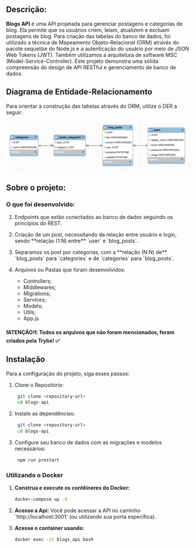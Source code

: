 ## Descrição:
**Blogs API** é uma API projetada para gerenciar postagens e categorias de blog. Ela permite que os usuários criem, leiam, atualizem e excluam postagens de blog. 
Para criação das tabelas do banco de dados, foi utilizado a técnica de Mapeamento Objeto-Relacional (ORM) através do pacote sequelize do Node.js e 
a autenticação do usuário por meio de JSON Web Tokens (JWT).
Também utilizamos a arquitetura de software MSC (Model-Service-Controller).
Este projeto demonstra uma sólida compreensão do design de API RESTful e gerenciamento de banco de dados.

 ## Diagrama de Entidade-Relacionamento
Para orientar a construção das tabelas através do ORM, utilize o DER a seguir:

 ![Diagrama de Entidade do Blogs-API](./blogs_api_database.png)

 ## Sobre o projeto:
 ### O que foi desenvolvido:
 <ol>  
  <li><p>Endpoints que estão conectados ao banco de dados seguindo os princípios do REST.</p></li>
 
  <li><p>Criação de um post, necessitando da relação entre usuário e login, sendo **relação (1:N) entre** `user` e `blog_posts`.</p></li>  
 
  <li><p>Separamos os post por categorias, com a **relação (N:N) de** `blog_posts` para `categories` e de `categories` para `blog_posts`.</p></li>
 
  <li><p>Arquivos ou Pastas que foram desenvolvidos:
   <ul>
      <li>Controllers;</li>
      <li>Middlewares;</li>
      <li>Migrations;</li>
      <li>Services;</li>
      <li>Models;</li>
      <li>Utils;</li>
      <li>App.js</li>
   </ul>
   </p>
  </li>
 </ol>

#### :heavy_exclamation_mark:ATENÇÃO!:heavy_exclamation_mark:: Todos os arquivos que não foram mencionados, foram criados pela Trybe! :white_check_mark:

## Instalação

Para a configuração do projeto, siga esses passos:

<ol>
 <li>
  <p>Clone o Repositório:</p>

  ```bash
   git clone <repository-url>
   cd blogs-api
  ``` 
 </li>
 <li>
  <p>Instale as dependências:</p>
  
  ```bash
   git clone <repository-url>
   cd blogs-api
   ``` 
 </li>
 <li>
  <p>
   Configure seu banco de dados com as migrações e modelos necessários:
  </p>
  
  ```bash
   npm run prestart
   ```
 </li> 
</ol>


### Utilizando o Docker

<ol>
 <li>
  <p><strong>Construa e execute os contêineres do Docker:</strong></p>
  
   ```bash
   docker-compose up -d
   ```
 </li>
   
<li>
 <p>  
  <strong>Acesse a Api:</strong>  Você pode acessar a API no caminho `http://localhost:3001` (ou utilizando sua porta específica).
 </p>

 </li>

<li>
 <p>
  <strong>Acesse o container usando:</strong>  
 </p>
 
   ```bash
   docker exec -it blogs_api bash
   ```

 </li>
</ol>

